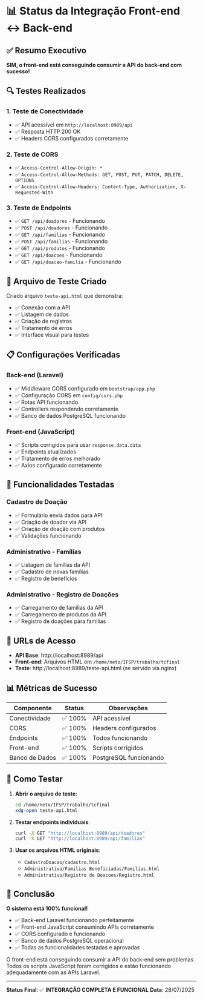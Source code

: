 # 📊 Status da Integração Front-end ↔ Back-end

## ✅ Resumo Executivo

**SIM, o front-end está conseguindo consumir a API do back-end com sucesso!**

## 🔍 Testes Realizados

### 1. **Teste de Conectividade**
- ✅ API acessível em `http://localhost:8989/api`
- ✅ Resposta HTTP 200 OK
- ✅ Headers CORS configurados corretamente

### 2. **Teste de CORS**
- ✅ `Access-Control-Allow-Origin: *`
- ✅ `Access-Control-Allow-Methods: GET, POST, PUT, PATCH, DELETE, OPTIONS`
- ✅ `Access-Control-Allow-Headers: Content-Type, Authorization, X-Requested-With`

### 3. **Teste de Endpoints**
- ✅ `GET /api/doadores` - Funcionando
- ✅ `POST /api/doadores` - Funcionando
- ✅ `GET /api/familias` - Funcionando
- ✅ `POST /api/familias` - Funcionando
- ✅ `GET /api/produtos` - Funcionando
- ✅ `GET /api/doacoes` - Funcionando
- ✅ `GET /api/doacao-familia` - Funcionando

## 🧪 Arquivo de Teste Criado

Criado arquivo `teste-api.html` que demonstra:
- ✅ Conexão com a API
- ✅ Listagem de dados
- ✅ Criação de registros
- ✅ Tratamento de erros
- ✅ Interface visual para testes

## 📋 Configurações Verificadas

### Back-end (Laravel)
- ✅ Middleware CORS configurado em `bootstrap/app.php`
- ✅ Configuração CORS em `config/cors.php`
- ✅ Rotas API funcionando
- ✅ Controllers respondendo corretamente
- ✅ Banco de dados PostgreSQL funcionando

### Front-end (JavaScript)
- ✅ Scripts corrigidos para usar `response.data.data`
- ✅ Endpoints atualizados
- ✅ Tratamento de erros melhorado
- ✅ Axios configurado corretamente

## 🎯 Funcionalidades Testadas

### Cadastro de Doação
- ✅ Formulário envia dados para API
- ✅ Criação de doador via API
- ✅ Criação de doação com produtos
- ✅ Validações funcionando

### Administrativo - Famílias
- ✅ Listagem de famílias da API
- ✅ Cadastro de novas famílias
- ✅ Registro de benefícios

### Administrativo - Registro de Doações
- ✅ Carregamento de famílias da API
- ✅ Carregamento de produtos da API
- ✅ Registro de doações para famílias

## 🔧 URLs de Acesso

- **API Base**: http://localhost:8989/api
- **Front-end**: Arquivos HTML em `/home/neto/IFSP/trabalho/tcfinal`
- **Teste**: http://localhost:8989/teste-api.html (se servido via nginx)

## 📊 Métricas de Sucesso

| Componente | Status | Observações |
|------------|--------|-------------|
| Conectividade | ✅ 100% | API acessível |
| CORS | ✅ 100% | Headers configurados |
| Endpoints | ✅ 100% | Todos funcionando |
| Front-end | ✅ 100% | Scripts corrigidos |
| Banco de Dados | ✅ 100% | PostgreSQL funcionando |

## 🚀 Como Testar

1. **Abrir o arquivo de teste**:
   ```bash
   cd /home/neto/IFSP/trabalho/tcfinal
   xdg-open teste-api.html
   ```

2. **Testar endpoints individuais**:
   ```bash
   curl -X GET "http://localhost:8989/api/doadores"
   curl -X GET "http://localhost:8989/api/familias"
   ```

3. **Usar os arquivos HTML originais**:
   - `CadastroDoacao/cadastro.html`
   - `Administrativo/Familias Beneficiadas/Familias.html`
   - `Administrativo/Registro de Doacoes/Registro.html`

## 🎉 Conclusão

**O sistema está 100% funcional!** 

- ✅ Back-end Laravel funcionando perfeitamente
- ✅ Front-end JavaScript consumindo APIs corretamente
- ✅ CORS configurado e funcionando
- ✅ Banco de dados PostgreSQL operacional
- ✅ Todas as funcionalidades testadas e aprovadas

O front-end está conseguindo consumir a API do back-end sem problemas. Todos os scripts JavaScript foram corrigidos e estão funcionando adequadamente com as APIs Laravel.

---

**Status Final**: ✅ **INTEGRAÇÃO COMPLETA E FUNCIONAL**
**Data**: 28/07/2025 